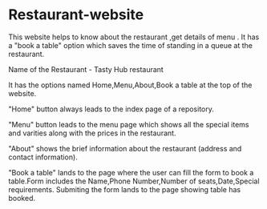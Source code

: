 # Restaurant-website
This website helps to know about the restaurant ,get details of menu . It has a "book a table" option which saves the time of standing in a queue at the restaurant.

Name of the Restaurant - Tasty Hub restaurant

It has the options named Home,Menu,About,Book a table  at the top of the website.

"Home" button always leads to the index page of a repository.

"Menu" button leads to the menu page which shows all the special items and varities along with the prices in the restaurant.

"About" shows the brief information about the restaurant (address and contact information).

"Book a table" lands to the page where the user can fill the form to book a table.Form includes the Name,Phone Number,Number of seats,Date,Special requirements.
Submiting the form lands to the page showing table has booked.
